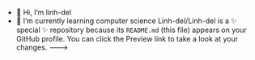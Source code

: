 - 👋 Hi, I’m linh-del
- 🌱 I’m currently learning computer science
Linh-del/Linh-del is a ✨ special ✨ repository because its `README.md` (this file) appears on your GitHub profile.
You can click the Preview link to take a look at your changes.
--->
